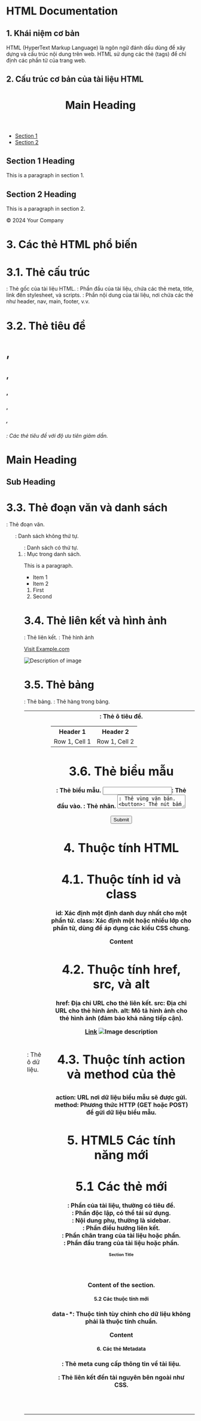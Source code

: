 # HTML Documentation

## 1. Khái niệm cơ bản

HTML (HyperText Markup Language) là ngôn ngữ đánh dấu dùng để xây dựng và cấu trúc nội dung trên web. HTML sử dụng các thẻ (tags) để chỉ định các phần tử của trang web.

## 2. Cấu trúc cơ bản của tài liệu HTML
<!DOCTYPE html>
<html lang="en">
<head>
  <meta charset="UTF-8">
  <meta name="viewport" content="width=device-width, initial-scale=1.0">
  <title>Document Title</title>
  <link rel="stylesheet" href="styles.css">
</head>
<body>
  <header>
    <h1>Main Heading</h1>
  </header>
  <nav>
    <ul>
      <li><a href="#section1">Section 1</a></li>
      <li><a href="#section2">Section 2</a></li>
    </ul>
  </nav>
  <main>
    <section id="section1">
      <h2>Section 1 Heading</h2>
      <p>This is a paragraph in section 1.</p>
    </section>
    <section id="section2">
      <h2>Section 2 Heading</h2>
      <p>This is a paragraph in section 2.</p>
    </section>
  </main>
  <footer>
    <p>&copy; 2024 Your Company</p>
  </footer>
</body>
</html>

# 3. Các thẻ HTML phổ biến
# 3.1. Thẻ cấu trúc
<html>: Thẻ gốc của tài liệu HTML.
<head>: Phần đầu của tài liệu, chứa các thẻ meta, title, link đến stylesheet, và scripts.
<body>: Phần nội dung của tài liệu, nơi chứa các thẻ như header, nav, main, footer, v.v.

# 3.2. Thẻ tiêu đề
<h1>, <h2>, <h3>, <h4>, <h5>, <h6>: Các thẻ tiêu đề với độ ưu tiên giảm dần.
<h1>Main Heading</h1>
<h2>Sub Heading</h2>

# 3.3. Thẻ đoạn văn và danh sách
<p>: Thẻ đoạn văn.
<ul>: Danh sách không thứ tự.
<ol>: Danh sách có thứ tự.
<li>: Mục trong danh sách.

<p>This is a paragraph.</p>

<ul>
  <li>Item 1</li>
  <li>Item 2</li>
</ul>

<ol>
  <li>First</li>
  <li>Second</li>
</ol>


# 3.4. Thẻ liên kết và hình ảnh
<a>: Thẻ liên kết.
<img>: Thẻ hình ảnh

<a href="https://www.example.com">Visit Example.com</a>

<img src="image.jpg" alt="Description of image">

# 3.5. Thẻ bảng
<table>: Thẻ bảng.
<tr>: Thẻ hàng trong bảng.
<td>: Thẻ ô dữ liệu.
<th>: Thẻ ô tiêu đề.

<table>
  <tr>
    <th>Header 1</th>
    <th>Header 2</th>
  </tr>
  <tr>
    <td>Row 1, Cell 1</td>
    <td>Row 1, Cell 2</td>
  </tr>
</table>

# 3.6. Thẻ biểu mẫu
<form>: Thẻ biểu mẫu.
<input>: Thẻ đầu vào.
<label>: Thẻ nhãn.
<textarea>: Thẻ vùng văn bản.
<button>: Thẻ nút bấm

<form action="/submit" method="post">
  <label for="name">Name:</label>
  <input type="text" id="name" name="name">

  <label for="email">Email:</label>
  <input type="email" id="email" name="email">

  <label for="message">Message:</label>
  <textarea id="message" name="message"></textarea>

  <button type="submit">Submit</button>
</form>

# 4. Thuộc tính HTML
# 4.1. Thuộc tính id và class

id: Xác định một định danh duy nhất cho một phần tử.
class: Xác định một hoặc nhiều lớp cho phần tử, dùng để áp dụng các kiểu CSS chung.

<div id="uniqueId" class="commonClass">Content</div>

# 4.2. Thuộc tính href, src, và alt
href: Địa chỉ URL cho thẻ liên kết.
src: Địa chỉ URL cho thẻ hình ảnh.
alt: Mô tả hình ảnh cho thẻ hình ảnh (đảm bảo khả năng tiếp cận).

<a href="https://www.example.com">Link</a>
<img src="image.jpg" alt="Image description">

# 4.3. Thuộc tính action và method của thẻ <form>
action: URL nơi dữ liệu biểu mẫu sẽ được gửi.
method: Phương thức HTTP (GET hoặc POST) để gửi dữ liệu biểu mẫu.

<form action="/submit" method="post">
  <!-- Form elements here -->
</form>

# 5. HTML5 Các tính năng mới
# 5.1 Các thẻ mới
<section>: Phần của tài liệu, thường có tiêu đề.
<article>: Phần độc lập, có thể tái sử dụng.
<aside>: Nội dung phụ, thường là sidebar.
<nav>: Phần điều hướng liên kết.
<footer>: Phần chân trang của tài liệu hoặc phần.
<header>: Phần đầu trang của tài liệu hoặc phần.

<section>
  <header>
    <h1>Section Title</h1>
  </header>
  <p>Content of the section.</p>
</section>



# 5.2 Các thuộc tính mới
data-*: Thuộc tính tùy chỉnh cho dữ liệu không phải là thuộc tính chuẩn.

<div data-custom="value">Content</div>

# 6. Các thẻ Metadata
<meta>: Thẻ meta cung cấp thông tin về tài liệu.
<link>: Thẻ liên kết đến tài nguyên bên ngoài như CSS.
<style>: Thẻ chứa CSS nội tuyến.
<script>: Thẻ chứa JavaScript hoặc liên kết đến tệp JavaScript.

<head>
  <meta charset="UTF-8">
  <meta name="description" content="Description of the page">
  <link rel="stylesheet" href="styles.css">
  <style>
    body { font-family: Arial, sans-serif; }
  </style>
  <script src="script.js" defer></script>
</head>
